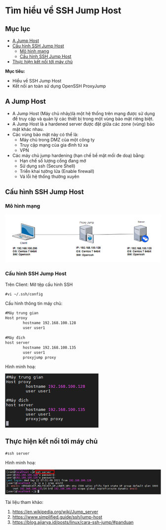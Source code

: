 # Tìm hiểu về SSH Jump Host

## Mục lục

  - [A Jump Host](#a-jump-host)
  - [Cấu hình SSH Jump Host](#cấu-hình-ssh-jump-host)
    - [Mô hình mạng](#mô-hình-mạng)
    - [Cấu hình SSH Jump Host](#cấu-hình-ssh-jump-host-1)
  - [Thực hiện kết nối tới máy chủ](#thực-hiện-kết-nối-tới-máy-chủ)

**Mục tiêu:**
- Hiểu về SSH Jump Host
- Kết nối an toàn sử dụng OpenSSH ProxyJump

## A Jump Host
- A Jump Host (Máy chủ nhảy)là một hệ thống trên mạng được sử dụng để truy cập và quản lý các thiết bị trong một vùng bảo mật riêng biệt.  
- A Jump Host là a hardened server được đặt giữa các zone (vùng) bảo mật khác nhau.
- Các vùng bảo mật này có thể là:
  - Máy chủ trong DMZ của một công ty
  - Truy cập mạng của gia đình từ xa
  - VPN
- Các máy chủ jump hardening (hạn chế bề mặt mối đe doạ) bằng:
  - Hạn chế số lượng cổng đang mở
  - Sử dụng ssh (Secure Shell)
  - Triển khai tường lửa (Enable firewall)
  - Vá lỗi hệ thống thường xuyên

## Cấu hình SSH Jump Host
### Mô hình mạng

![](SSH%20Jump%20Host/image/mhm.png)
### Cấu hình SSH Jump Host
Trên Client: Mở tệp cấu hình SSH 
```
#vi ~/.ssh/config
```
Cấu hình thông tin máy chủ:
```
#Máy trung gian
Host proxy
        hostname 192.168.100.128
        user user1

#Máy đích
host server
        hostname 192.168.100.135
        user user1
        proxyjump proxy
```
Hình minh hoạ:

![](SSH%20Jump%20Host/image/configproxyjump.png)

## Thực hiện kết nối tới máy chủ
```
#ssh server
```
Hình minh hoạ:

![](SSH%20Jump%20Host/image/kq.png)


Tài liệu tham khảo:
1. https://en.wikipedia.org/wiki/Jump_server
2. https://www.simplified.guide/ssh/jump-host
3. https://blog.ajiarya.id/posts/linux/cara-ssh-jump/#panduan